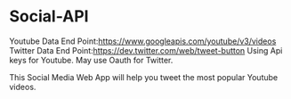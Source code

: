 # Social-API
Youtube Data End Point:https://www.googleapis.com/youtube/v3/videos
Twitter Data End Point:https://dev.twitter.com/web/tweet-button
Using Api keys for Youtube.
May use Oauth for Twitter.


This Social Media Web App will help you tweet the most popular Youtube videos.
